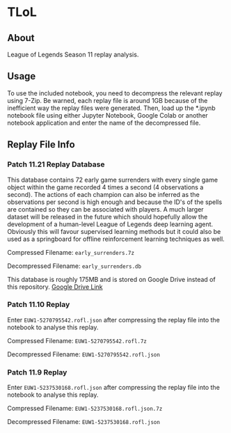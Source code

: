 # TLoL

## About

League of Legends Season 11 replay analysis.

## Usage

To use the included notebook, you need to decompress the relevant replay using
7-Zip. Be warned, each replay file is around 1GB because of the inefficient
way the replay files were generated. Then, load up the *.ipynb notebook file
using either Jupyter Notebook, Google Colab or another notebook application
and enter the name of the decompressed file.

## Replay File Info

### Patch 11.21 Replay Database

This database contains 72 early game surrenders with every single game
object within the game recorded 4 times a second (4 observations a
second). The actions of each champion can also be inferred as the
observations per second is high enough and because the ID's of
the spells are contained so they can be associated with players.
A much larger dataset will be released in the future which should
hopefully allow the development of a human-level League of Legends
deep learning agent. Obviously this will favour supervised learning
methods but it could also be used as a springboard for offline
reinforcement learning techniques as well.

Compressed Filename:   `early_surrenders.7z`

Decompressed Filename: `early_surrenders.db`

This database is roughly 175MB and is stored on Google Drive
instead of this repository.
[Google Drive Link](https://drive.google.com/file/d/1-r7pWwvi49r9vvU-xX4BkajVwfZrD0r_/view?usp=sharing)

### Patch 11.10 Replay

Enter `EUW1-5270795542.rofl.json` after compressing the replay file
into the notebook to analyse this replay.

Compressed Filename:   `EUW1-5270795542.rofl.7z`

Decompressed Filename: `EUW1-5270795542.rofl.json`

### Patch 11.9 Replay

Enter `EUW1-5237530168.rofl.json` after compressing the replay file
into the notebook to analyse this replay.

Compressed Filename:   `EUW1-5237530168.rofl.json.7z`

Decompressed Filename: `EUW1-5237530168.rofl.json`

